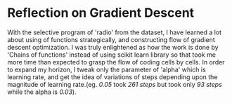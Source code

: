 # Reflection on Gradient Descent
With the selective program of 'radio' from the dataset, I have learned a lot about using of functions strategically, and constructing flow of gradient descent optimization.
I was truly enlightened as how the work is done by 'Chains of functions' instead of using scikit learn library so that took me more time than expected to grasp the flow of coding cells by cells.
In order to expand my horizon, I tweak only the parameter of 'alpha' which is learning rate, and get the idea of variations of steps depending upon the magnitude of learning rate.(eg. _0.05_ took _261 steps_ but took only _93 steps_ while the alpha is _0.03_).
